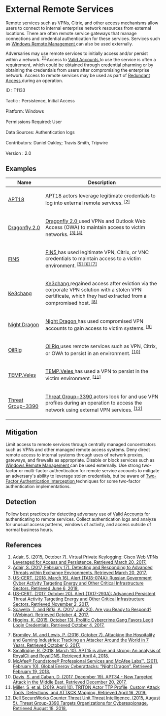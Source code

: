 <div class="container-fluid">
 <h1>
  External Remote Services
 </h1>
 <div class="row">
  <div class="col-md-8 description-body">
   <p>
    Remote services such as VPNs, Citrix, and other access mechanisms allow users to connect to internal enterprise network resources from external locations. There are often remote service gateways that manage connections and credential authentication for these services. Services such as
    <a href="https://attack.mitre.org/techniques/T1028">
     Windows Remote Management
    </a>
    can also be used externally.
   </p>
   <p>
    Adversaries may use remote services to initially access and/or persist within a network.
    <span class="scite-citeref-number" data-reference="Volexity Virtual Private Keylogging" id="scite-ref-1-a">
     <sup>
      <a aria-describedby="qtip-0" data-hasqtip="0" href="https://www.volexity.com/blog/2015/10/07/virtual-private-keylogging-cisco-web-vpns-leveraged-for-access-and-persistence/" target="_blank">
       [1]
      </a>
     </sup>
    </span>
    Access to
    <a href="https://attack.mitre.org/techniques/T1078">
     Valid Accounts
    </a>
    to use the service is often a requirement, which could be obtained through credential pharming or by obtaining the credentials from users after compromising the enterprise network. Access to remote services may be used as part of
    <a href="https://attack.mitre.org/techniques/T1108">
     Redundant Access
    </a>
    during an operation.
   </p>
  </div>
  <div class="col-md-4">
   <div class="card">
    <div class="card-body">
     <div class="card-data">
      <span class="h5 card-title">
       ID
      </span>
      : T1133
      <br/>
      <br/>
     </div>
     <div class="card-data">
      <span class="h5 card-title">
      </span>
     </div>
     <div class="card-data">
      <span class="h5 card-title">
       Tactic
      </span>
      : Persistence, Initial Access
      <br/>
      <br/>
     </div>
     <div class="card-data">
      <span class="h5 card-title">
       Platform:
      </span>
      Windows
      <br/>
      <br/>
     </div>
     <div class="card-data">
      <span class="h5 card-title">
      </span>
     </div>
     <div class="card-data">
      <span class="h5 card-title">
       Permissions Required:
      </span>
      User
      <br/>
      <br/>
     </div>
     <div class="card-data">
      <span class="h5 card-title">
      </span>
     </div>
     <div class="card-data">
      <span class="h5 card-title">
       Data Sources:
      </span>
      Authentication logs
      <br/>
      <br/>
     </div>
     <div class="card-data">
      <span class="h5 card-title">
      </span>
     </div>
     <div class="card-data">
      <span class="h5 card-title">
      </span>
     </div>
     <div class="card-data">
      <span class="h5 card-title">
      </span>
     </div>
     <div class="card-data">
      <span class="h5 card-title">
      </span>
     </div>
     <div class="card-data">
      <span class="h5 card-title">
      </span>
     </div>
     <div class="card-data">
      <span class="h5 card-title">
      </span>
     </div>
     <div class="card-data">
      <span class="h5 card-title">
       Contributors:
      </span>
      Daniel Oakley; Travis Smith, Tripwire
      <br/>
      <br/>
     </div>
     <div class="card-data">
      <span class="h5 card-title">
       Version
      </span>
      : 2.0
     </div>
    </div>
   </div>
  </div>
 </div>
 <h2 class="pt-3" id="examples">
  Examples
 </h2>
 <table class="table table-bordered table-light mt-2">
  <thead>
   <tr>
    <th scope="col">
     Name
    </th>
    <th scope="col">
     Description
    </th>
   </tr>
  </thead>
  <tbody class="bg-white">
   <tr>
    <td>
     <a href="https://attack.mitre.org/groups/G0026">
      APT18
     </a>
    </td>
    <td>
     <p>
      <a href="https://attack.mitre.org/groups/G0026">
       APT18
      </a>
      actors leverage legitimate credentials to log into external remote services.
      <span class="scite-citeref-number" data-reference="RSA2017 Detect and Respond Adair" id="scite-ref-2-a" onclick="scrollToRef('scite-2')">
       <sup>
        <a aria-describedby="qtip-1" data-hasqtip="1" href="https://www.rsaconference.com/writable/presentations/file_upload/hta-f02-detecting-and-responding-to-advanced-threats-within-exchange-environments.pdf" target="_blank">
         [2]
        </a>
       </sup>
      </span>
     </p>
    </td>
   </tr>
   <tr>
    <td>
     <a href="https://attack.mitre.org/groups/G0074">
      Dragonfly 2.0
     </a>
    </td>
    <td>
     <p>
      <a href="https://attack.mitre.org/groups/G0074">
       Dragonfly 2.0
      </a>
      used VPNs and Outlook Web Access (OWA) to maintain access to victim networks.
      <span class="scite-citeref-number" data-reference="US-CERT TA18-074A" id="scite-ref-3-a" onclick="scrollToRef('scite-3')">
       <sup>
        <a aria-describedby="qtip-2" data-hasqtip="2" href="https://www.us-cert.gov/ncas/alerts/TA18-074A" target="_blank">
         [3]
        </a>
       </sup>
      </span>
      <span class="scite-citeref-number" data-reference="US-CERT APT Energy Oct 2017" id="scite-ref-4-a" onclick="scrollToRef('scite-4')">
       <sup>
        <a aria-describedby="qtip-3" data-hasqtip="3" href="https://www.us-cert.gov/ncas/alerts/TA17-293A" target="_blank">
         [4]
        </a>
       </sup>
      </span>
     </p>
    </td>
   </tr>
   <tr>
    <td>
     <a href="https://attack.mitre.org/groups/G0053">
      FIN5
     </a>
    </td>
    <td>
     <p>
      <a href="https://attack.mitre.org/groups/G0053">
       FIN5
      </a>
      has used legitimate VPN, Citrix, or VNC credentials to maintain access to a victim environment.
      <span class="scite-citeref-number" data-reference="FireEye Respond Webinar July 2017" id="scite-ref-5-a" onclick="scrollToRef('scite-5')">
       <sup>
        <a aria-describedby="qtip-4" data-hasqtip="4" href="https://www2.fireeye.com/WBNR-Are-you-ready-to-respond.html" target="_blank">
         [5]
        </a>
       </sup>
      </span>
      <span class="scite-citeref-number" data-reference="DarkReading FireEye FIN5 Oct 2015" id="scite-ref-6-a" onclick="scrollToRef('scite-6')">
       <sup>
        <a aria-describedby="qtip-5" data-hasqtip="5" href="https://www.darkreading.com/analytics/prolific-cybercrime-gang-favors-legit-login-credentials/d/d-id/1322645?" target="_blank">
         [6]
        </a>
       </sup>
      </span>
      <span class="scite-citeref-number" data-reference="Mandiant FIN5 GrrCON Oct 2016" id="scite-ref-7-a" onclick="scrollToRef('scite-7')">
       <sup>
        <a aria-describedby="qtip-6" data-hasqtip="6" href="https://www.youtube.com/watch?v=fevGZs0EQu8" target="_blank">
         [7]
        </a>
       </sup>
      </span>
     </p>
    </td>
   </tr>
   <tr>
    <td>
     <a href="https://attack.mitre.org/groups/G0004">
      Ke3chang
     </a>
    </td>
    <td>
     <p>
      <a href="https://attack.mitre.org/groups/G0004">
       Ke3chang
      </a>
      regained access after eviction via the corporate VPN solution with a stolen VPN certificate, which they had extracted from a compromised host.
      <span class="scite-citeref-number" data-reference="NCC Group APT15 Alive and Strong" id="scite-ref-8-a" onclick="scrollToRef('scite-8')">
       <sup>
        <a aria-describedby="qtip-7" data-hasqtip="7" href="https://www.nccgroup.trust/uk/about-us/newsroom-and-events/blogs/2018/march/apt15-is-alive-and-strong-an-analysis-of-royalcli-and-royaldns/" target="_blank">
         [8]
        </a>
       </sup>
      </span>
     </p>
    </td>
   </tr>
   <tr>
    <td>
     <a href="https://attack.mitre.org/groups/G0014">
      Night Dragon
     </a>
    </td>
    <td>
     <p>
      <a href="https://attack.mitre.org/groups/G0014">
       Night Dragon
      </a>
      has used compromised VPN accounts to gain access to victim systems.
      <span class="scite-citeref-number" data-reference="McAfee Night Dragon" id="scite-ref-9-a" onclick="scrollToRef('scite-9')">
       <sup>
        <a aria-describedby="qtip-8" data-hasqtip="8" href="https://securingtomorrow.mcafee.com/wp-content/uploads/2011/02/McAfee_NightDragon_wp_draft_to_customersv1-1.pdf" target="_blank">
         [9]
        </a>
       </sup>
      </span>
     </p>
    </td>
   </tr>
   <tr>
    <td>
     <a href="https://attack.mitre.org/groups/G0049">
      OilRig
     </a>
    </td>
    <td>
     <p>
      <a href="https://attack.mitre.org/groups/G0049">
       OilRig
      </a>
      uses remote services such as VPN, Citrix, or OWA to persist in an environment.
      <span class="scite-citeref-number" data-reference="FireEye APT34 Webinar Dec 2017" id="scite-ref-10-a" onclick="scrollToRef('scite-10')">
       <sup>
        <a aria-describedby="qtip-9" data-hasqtip="9" href="https://www.brighttalk.com/webcast/10703/296317/apt34-new-targeted-attack-in-the-middle-east" target="_blank">
         [10]
        </a>
       </sup>
      </span>
     </p>
    </td>
   </tr>
   <tr>
    <td>
     <a href="https://attack.mitre.org/groups/G0088">
      TEMP.Veles
     </a>
    </td>
    <td>
     <p>
      <a href="https://attack.mitre.org/groups/G0088">
       TEMP.Veles
      </a>
      has used a VPN to persist in the victim environment.
      <span class="scite-citeref-number" data-reference="FireEye TRITON 2019" id="scite-ref-11-a" onclick="scrollToRef('scite-11')">
       <sup>
        <a aria-describedby="qtip-10" data-hasqtip="10" href="https://www.fireeye.com/blog/threat-research/2019/04/triton-actor-ttp-profile-custom-attack-tools-detections.html" target="_blank">
         [11]
        </a>
       </sup>
      </span>
     </p>
    </td>
   </tr>
   <tr>
    <td>
     <a href="https://attack.mitre.org/groups/G0027">
      Threat Group-3390
     </a>
    </td>
    <td>
     <p>
      <a href="https://attack.mitre.org/groups/G0027">
       Threat Group-3390
      </a>
      actors look for and use VPN profiles during an operation to access the network using external VPN services.
      <span class="scite-citeref-number" data-reference="Dell TG-3390" id="scite-ref-12-a" onclick="scrollToRef('scite-12')">
       <sup>
        <a aria-describedby="qtip-11" data-hasqtip="11" href="https://www.secureworks.com/research/threat-group-3390-targets-organizations-for-cyberespionage" target="_blank">
         [12]
        </a>
       </sup>
      </span>
     </p>
    </td>
   </tr>
  </tbody>
 </table>
 <h2 class="pt-3" id="mitigation">
  Mitigation
 </h2>
 <p>
  Limit access to remote services through centrally managed concentrators such as VPNs and other managed remote access systems. Deny direct remote access to internal systems through uses of network proxies, gateways, and firewalls as appropriate. Disable or block services such as
  <a href="https://attack.mitre.org/techniques/T1028">
   Windows Remote Management
  </a>
  can be used externally. Use strong two-factor or multi-factor authentication for remote service accounts to mitigate an adversary's ability to leverage stolen credentials, but be aware of
  <a href="https://attack.mitre.org/techniques/T1111">
   Two-Factor Authentication Interception
  </a>
  techniques for some two-factor authentication implementations.
 </p>
 <h2 class="pt-3" id="detection">
  Detection
 </h2>
 <p>
  Follow best practices for detecting adversary use of
  <a href="https://attack.mitre.org/techniques/T1078">
   Valid Accounts
  </a>
  for authenticating to remote services. Collect authentication logs and analyze for unusual access patterns, windows of activity, and access outside of normal business hours.
 </p>
 <h2 class="pt-3" id="references">
  References
 </h2>
 <div class="row">
  <div class="col">
   <ol>
    <li>
     <span class="scite-citation" id="scite-1">
      <span class="scite-citation-text">
       <a class="external text" href="https://www.volexity.com/blog/2015/10/07/virtual-private-keylogging-cisco-web-vpns-leveraged-for-access-and-persistence/" name="scite-1" rel="nofollow" target="_blank">
        Adair, S. (2015, October 7). Virtual Private Keylogging: Cisco Web VPNs Leveraged for Access and Persistence. Retrieved March 20, 2017.
       </a>
      </span>
     </span>
    </li>
    <li>
     <span class="scite-citation" id="scite-2">
      <span class="scite-citation-text">
       <a class="external text" href="https://www.rsaconference.com/writable/presentations/file_upload/hta-f02-detecting-and-responding-to-advanced-threats-within-exchange-environments.pdf" name="scite-2" rel="nofollow" target="_blank">
        Adair, S. (2017, February 17). Detecting and Responding to Advanced Threats within Exchange Environments. Retrieved March 20, 2017.
       </a>
      </span>
     </span>
    </li>
    <li>
     <span class="scite-citation" id="scite-3">
      <span class="scite-citation-text">
       <a class="external text" href="https://www.us-cert.gov/ncas/alerts/TA18-074A" name="scite-3" rel="nofollow" target="_blank">
        US-CERT. (2018, March 16). Alert (TA18-074A): Russian Government Cyber Activity Targeting Energy and Other Critical Infrastructure Sectors. Retrieved June 6, 2018.
       </a>
      </span>
     </span>
    </li>
    <li>
     <span class="scite-citation" id="scite-4">
      <span class="scite-citation-text">
       <a class="external text" href="https://www.us-cert.gov/ncas/alerts/TA17-293A" name="scite-4" rel="nofollow" target="_blank">
        US-CERT. (2017, October 20). Alert (TA17-293A): Advanced Persistent Threat Activity Targeting Energy and Other Critical Infrastructure Sectors. Retrieved November 2, 2017.
       </a>
      </span>
     </span>
    </li>
    <li>
     <span class="scite-citation" id="scite-5">
      <span class="scite-citation-text">
       <a class="external text" href="https://www2.fireeye.com/WBNR-Are-you-ready-to-respond.html" name="scite-5" rel="nofollow" target="_blank">
        Scavella, T. and Rifki, A. (2017, July 20). Are you Ready to Respond? (Webinar). Retrieved October 4, 2017.
       </a>
      </span>
     </span>
    </li>
    <li>
     <span class="scite-citation" id="scite-6">
      <span class="scite-citation-text">
       <a class="external text" href="https://www.darkreading.com/analytics/prolific-cybercrime-gang-favors-legit-login-credentials/d/d-id/1322645?" name="scite-6" rel="nofollow" target="_blank">
        Higgins, K. (2015, October 13). Prolific Cybercrime Gang Favors Legit Login Credentials. Retrieved October 4, 2017.
       </a>
      </span>
     </span>
    </li>
   </ol>
  </div>
  <div class="col">
   <ol start="7.0">
    <li>
     <span class="scite-citation" id="scite-7">
      <span class="scite-citation-text">
       <a class="external text" href="https://www.youtube.com/watch?v=fevGZs0EQu8" name="scite-7" rel="nofollow" target="_blank">
        Bromiley, M. and Lewis, P. (2016, October 7). Attacking the Hospitality and Gaming Industries: Tracking an Attacker Around the World in 7 Years. Retrieved October 6, 2017.
       </a>
      </span>
     </span>
    </li>
    <li>
     <span class="scite-citation" id="scite-8">
      <span class="scite-citation-text">
       <a class="external text" href="https://www.nccgroup.trust/uk/about-us/newsroom-and-events/blogs/2018/march/apt15-is-alive-and-strong-an-analysis-of-royalcli-and-royaldns/" name="scite-8" rel="nofollow" target="_blank">
        Smallridge, R. (2018, March 10). APT15 is alive and strong: An analysis of RoyalCli and RoyalDNS. Retrieved April 4, 2018.
       </a>
      </span>
     </span>
    </li>
    <li>
     <span class="scite-citation" id="scite-9">
      <span class="scite-citation-text">
       <a class="external text" href="https://securingtomorrow.mcafee.com/wp-content/uploads/2011/02/McAfee_NightDragon_wp_draft_to_customersv1-1.pdf" name="scite-9" rel="nofollow" target="_blank">
        McAfee® Foundstone® Professional Services and McAfee Labs™. (2011, February 10). Global Energy Cyberattacks: “Night Dragon”. Retrieved February 19, 2018.
       </a>
      </span>
     </span>
    </li>
    <li>
     <span class="scite-citation" id="scite-10">
      <span class="scite-citation-text">
       <a class="external text" href="https://www.brighttalk.com/webcast/10703/296317/apt34-new-targeted-attack-in-the-middle-east" name="scite-10" rel="nofollow" target="_blank">
        Davis, S. and Caban, D. (2017, December 19). APT34 - New Targeted Attack in the Middle East. Retrieved December 20, 2017.
       </a>
      </span>
     </span>
    </li>
    <li>
     <span class="scite-citation" id="scite-11">
      <span class="scite-citation-text">
       <a class="external text" href="https://www.fireeye.com/blog/threat-research/2019/04/triton-actor-ttp-profile-custom-attack-tools-detections.html" name="scite-11" rel="nofollow" target="_blank">
        Miller, S, et al. (2019, April 10). TRITON Actor TTP Profile, Custom Attack Tools, Detections, and ATT&amp;CK Mapping. Retrieved April 16, 2019.
       </a>
      </span>
     </span>
    </li>
    <li>
     <span class="scite-citation" id="scite-12">
      <span class="scite-citation-text">
       <a class="external text" href="https://www.secureworks.com/research/threat-group-3390-targets-organizations-for-cyberespionage" name="scite-12" rel="nofollow" target="_blank">
        Dell SecureWorks Counter Threat Unit Threat Intelligence. (2015, August 5). Threat Group-3390 Targets Organizations for Cyberespionage. Retrieved August 18, 2018.
       </a>
      </span>
     </span>
    </li>
   </ol>
  </div>
 </div>
</div>
